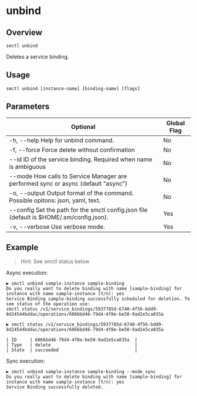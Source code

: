 # unbind

## Overview

`smctl unbind`

Deletes a service binding.

## Usage

`smctl unbind [instance-name] [binding-name] [flags]`

## Parameters

|Optional|Global Flag|
|--------|-----------|
| -h, --help  Help for unbind command.| No |
| -f, --force Force delete without confirmation | No |
| --id ID of the service binding. Required when name is ambiguous| No |
| --mode  How calls to Service Manager are performed sync or async (default "async")| No |
| -o, --output Output format of the command. Possible opitons: json, yaml, text.| No|
| --config Set the path for the smctl config.json file (default is $HOME/.sm/config.json).|Yes|
| -v, --verbose Use verbose mode.|Yes|

## Example

> Hint: See smctl status below

Async execution:

```
▶ smctl unbind sample-instance sample-binding
Do you really want to delete binding with name [sample-binding] for instance with name sample-instance (Y/n): yes
Service Binding sample-binding successfully scheduled for deletion. To see status of the operation use:
smctl status /v1/service_bindings/5937785d-6740-4f56-bdd9-8d24544bddac/operations/6066bd46-79d4-4f8e-be50-9ad2e5ca035a
```

```
▶ smctl status /v1/service_bindings/5937785d-6740-4f56-bdd9-8d24544bddac/operations/6066bd46-79d4-4f8e-be50-9ad2e5ca035a

| ID     | 6066bd46-79d4-4f8e-be50-9ad2e5ca035a  |
| Type   | delete                                |
| State  | succeeded                             |
```

Sync execution:

```
▶ smctl unbind sample-instance sample-binding --mode sync
Do you really want to delete binding with name [sample-binding] for instance with name sample-instance (Y/n): yes
Service Binding successfully deleted.
```